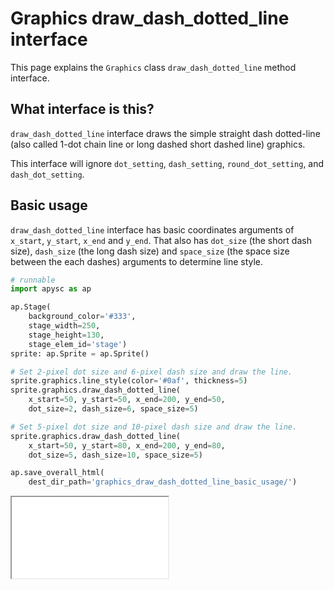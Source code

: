 # Graphics draw_dash_dotted_line interface

This page explains the `Graphics` class `draw_dash_dotted_line` method interface.

## What interface is this?

`draw_dash_dotted_line` interface draws the simple straight dash dotted-line (also called 1-dot chain line or long dashed short dashed line) graphics.

 This interface will ignore `dot_setting`, `dash_setting`, `round_dot_setting`, and `dash_dot_setting`.

## Basic usage

`draw_dash_dotted_line` interface has basic coordinates arguments of `x_start`, `y_start`, `x_end` and `y_end`. That also has `dot_size` (the short dash size), `dash_size` (the long dash size) and `space_size` (the space size between the each dashes) arguments to determine line style.

```py
# runnable
import apysc as ap

ap.Stage(
    background_color='#333',
    stage_width=250,
    stage_height=130,
    stage_elem_id='stage')
sprite: ap.Sprite = ap.Sprite()

# Set 2-pixel dot size and 6-pixel dash size and draw the line.
sprite.graphics.line_style(color='#0af', thickness=5)
sprite.graphics.draw_dash_dotted_line(
    x_start=50, y_start=50, x_end=200, y_end=50,
    dot_size=2, dash_size=6, space_size=5)

# Set 5-pixel dot size and 10-pixel dash size and draw the line.
sprite.graphics.draw_dash_dotted_line(
    x_start=50, y_start=80, x_end=200, y_end=80,
    dot_size=5, dash_size=10, space_size=5)

ap.save_overall_html(
    dest_dir_path='graphics_draw_dash_dotted_line_basic_usage/')
```

<iframe src="static/graphics_draw_dash_dotted_line_basic_usage/index.html" width="250" height="130"></iframe>